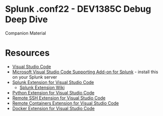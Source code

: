 # Splunk .conf22 - DEV1385C Debug Deep Dive
Companion Material

# Resources
* [Visual Studio Code](https://code.visualstudio.com/)
* [Microsoft Visual Studio Code Supporting Add-on for Splunk](https://splunkbase.splunk.com/app/4801/) - install this on your Splunk server
* [Splunk Extension for Visual Studio Code](https://marketplace.visualstudio.com/items?itemName=Splunk.splunk)
  * [Splunk Extension Wiki](https://github.com/splunk/vscode-extension-splunk/wiki)
* [Python Extension for Visual Studio Code](https://marketplace.visualstudio.com/items?itemName=ms-python.python)
* [Remote SSH Extension for Visual Studio Code](https://marketplace.visualstudio.com/items?itemName=ms-vscode-remote.remote-ssh)
* [Remote Containers Extension for Visual Studio Code](https://marketplace.visualstudio.com/items?itemName=ms-vscode-remote.remote-containers)
* [Docker Extension for Visual Studio Code](https://marketplace.visualstudio.com/items?itemName=ms-azuretools.vscode-docker)
